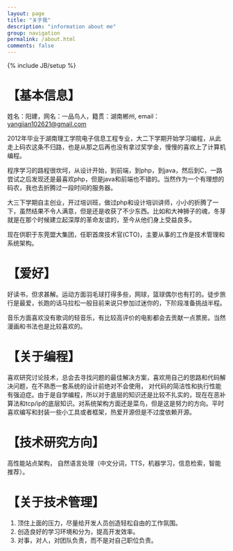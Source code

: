 ```yaml
---
layout: page
title: "关于我"
description: "information about me"
group: navigation
permalink: /about.html
comments: false
---
```

{% include JB/setup %}

【基本信息】
====
姓名：阳建，网名：一品鸟人，籍贯：湖南郴州, email：yangjian102621@gmail.com

2012年毕业于湖南理工学院电子信息工程专业，大二下学期开始学习编程，从此走上码农这条不归路，也是从那之后再也没有拿过奖学金，慢慢的喜欢上了计算机编程。

程序学习的路程很坎坷，从设计开始，到前端，到php，到java，然后到C，一路尝试之后发现还是最喜欢php，但是java和前端也不错的。当然作为一个有理想的码农，我也去折腾过一段时间的服务器。

大三下学期自主创业，开过培训班，做过php和设计培训讲师，小小的折腾了一下，虽然结果不令人满意，但是还是收获了不少东西。比如和大神狮子的魂，冬芽就是在那个时候建立起深厚的革命友谊的，至今从他们身上受益良多。

现在供职于东莞盟大集团，任职首席技术官(CTO)，主要从事的工作是技术管理和系统架构。


【爱好】
=====
好读书，但求甚解。运动方面羽毛球打得多些，网球，篮球偶尔也有打的。徒步旅行是最爱，长跑的话马拉松一般目前来说只参加过迷你的，下阶段准备挑战半程。

音乐方面喜欢没有歌词的轻音乐，有比较高评价的电影都会去贡献一点票房。当然漫画和书法也是比较喜欢的。


【关于编程】
=======
喜欢研究讨论技术，总会去寻找问题的最佳解决方案，喜欢用自己的思路和代码解决问题，在不熟悉一套系统的设计前绝对不会使用， 对代码的简洁性和执行性能有强迫症。由于是自学编程，所以对于底层的知识还是比较不扎实的，现在在恶补算法和tcp/ip的底层知识。对系统架构方面还是菜鸟，但是这是努力的方向。平时喜欢编写和封装一些小工具或者框架，热爱开源但是不过度依赖开源。


【技术研究方向】
=======
高性能站点架构， 自然语言处理（中文分词，TTS，机器学习，信息检索，智能推荐）。


【关于技术管理】
=========
1. 顶住上面的压力，尽量给开发人员创造轻松自由的工作氛围。
2. 创造良好的学习环境和分为，提高开发效率。
3. 对事，对人，对团队负责，而不是对自己职位负责。

